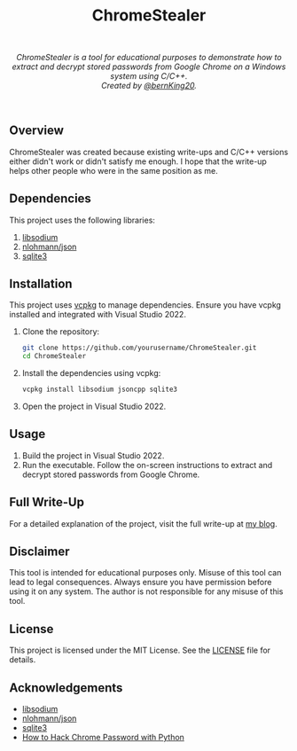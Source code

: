 <div align="center">
  <h1>ChromeStealer</h1>
  <br/>

  <p><i>ChromeStealer is a tool for educational purposes to demonstrate how to extract and decrypt stored passwords from Google Chrome on a Windows system using C/C++. <br/>Created by <a href="https://x.com/bernKing20">@bernKing20</a>.</i></p>
  <br />
</div>

## Overview

ChromeStealer was created because existing write-ups and C/C++ versions either didn't work or didn't satisfy me enough. I hope that the write-up helps other people who were in the same position as me.

## Dependencies

This project uses the following libraries:

1. [libsodium](https://libsodium.gitbook.io/doc/)
2. [nlohmann/json](https://github.com/nlohmann/json)
3. [sqlite3](https://www.sqlite.org/index.html)

## Installation

This project uses [vcpkg](https://vcpkg.io/) to manage dependencies. Ensure you have vcpkg installed and integrated with Visual Studio 2022.

1. Clone the repository:

    ```sh
    git clone https://github.com/yourusername/ChromeStealer.git
    cd ChromeStealer
    ```

2. Install the dependencies using vcpkg:

    ```sh
    vcpkg install libsodium jsoncpp sqlite3
    ```

3. Open the project in Visual Studio 2022.

## Usage

1. Build the project in Visual Studio 2022.
2. Run the executable. Follow the on-screen instructions to extract and decrypt stored passwords from Google Chrome.

## Full Write-Up

For a detailed explanation of the project, visit the full write-up at [my blog](https://bernking.github.io//2024/chrome-stealer/).

## Disclaimer

This tool is intended for educational purposes only. Misuse of this tool can lead to legal consequences. Always ensure you have permission before using it on any system. The author is not responsible for any misuse of this tool.

## License

This project is licensed under the MIT License. See the [LICENSE](LICENSE) file for details.

## Acknowledgements

- [libsodium](https://libsodium.gitbook.io/doc/)
- [nlohmann/json](https://github.com/nlohmann/json)
- [sqlite3](https://www.sqlite.org/index.html)
- [How to Hack Chrome Password with Python](https://ohyicong.medium.com/how-to-hack-chrome-password-with-python-1bedc167be3d)
